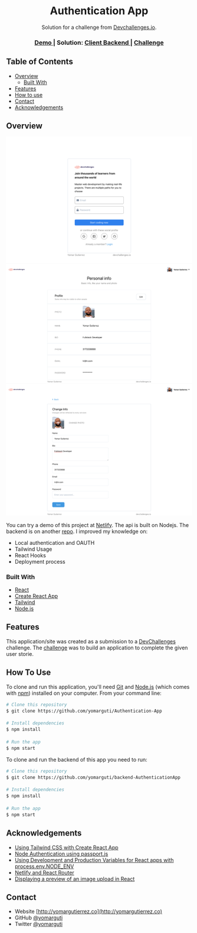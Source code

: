 <!-- Please update value in the {}  -->

<h1 align="center">Authentication App</h1>

<div align="center">
   Solution for a challenge from  <a href="http://devchallenges.io" target="_blank">Devchallenges.io</a>.
</div>

<div align="center">
  <h3>
    <a href="https://determined-goldstine-a738ad.netlify.app/">
      Demo
    </a>
    <span> | </span>
    <span>
      Solution:
    </span>
        <a href="https://github.com/yomarguti/Authentication-App">
      Client
    </a>
        <a href="https://github.com/yomarguti/backend-AuthenticationApp">
      Backend
    </a>
    <span> | </span>
    <a href="https://devchallenges.io/challenges/N1fvBjQfhlkctmwj1tnw">
      Challenge
    </a>
  </h3>
</div>

<!-- TABLE OF CONTENTS -->

## Table of Contents

- [Overview](#overview)
  - [Built With](#built-with)
- [Features](#features)
- [How to use](#how-to-use)
- [Contact](#contact)
- [Acknowledgements](#acknowledgements)

<!-- OVERVIEW -->

## Overview

![screenshot](/screenshots/Login.png?raw=true 'Login Page')
![screenshot](/screenshots/Profile.png?raw=true 'Profile Page')
![screenshot](/screenshots/Edit.png?raw=true 'Edit Page')

You can try a demo of this project at <a href="https://determined-goldstine-a738ad.netlify.app/" target="_blank">Netlify</a>. The api is built on Nodejs. The backend is on another <a href="https://github.com/yomarguti/backend-AuthenticationApp">repo</a>. I improved my knowledge on:

- Local authentication and OAUTH
- Tailwind Usage
- React Hooks
- Deployment process


### Built With

<!-- This section should list any major frameworks that you built your project using. Here are a few examples.-->

- [React](https://reactjs.org/)
- [Create React App](https://create-react-app.dev/)
- [Tailwind](https://tailwindcss.com/)
- [Node.js](https://nodejs.org/)

## Features

<!-- List the features of your application or follow the template. Don't share the figma file here :) -->

This application/site was created as a submission to a [DevChallenges](https://devchallenges.io/challenges) challenge. The [challenge](https://devchallenges.io/challenges/N1fvBjQfhlkctmwj1tnw) was to build an application to complete the given user storie.

## How To Use

<!-- Example: -->

To clone and run this application, you'll need [Git](https://git-scm.com) and [Node.js](https://nodejs.org/en/download/) (which comes with [npm](http://npmjs.com)) installed on your computer. From your command line:

```bash
# Clone this repository
$ git clone https://github.com/yomarguti/Authentication-App

# Install dependencies
$ npm install

# Run the app
$ npm start
```
To clone and run the backend of this app you need to run:

```bash
# Clone this repository
$ git clone https://github.com/yomarguti/backend-AuthenticationApp

# Install dependencies
$ npm install

# Run the app
$ npm start
```

## Acknowledgements

<!-- This section should list any articles or add-ons/plugins that helps you to complete the project. This is optional but it will help you in the future. For example -->

- [Using Tailwind CSS with Create React App](https://daveceddia.com/tailwind-create-react-app/)
- [Node Authentication using passport.js](https://dev.to/ganeshmani/node-authentication-using-passport-js-part-1-53k7)
- [Using Development and Production Variables for React apps with process.env.NODE_ENV](https://medium.com/@a.carreras.c/development-and-production-variables-for-react-apps-c04af8b430a5)
- [Netlify and React Router](https://medium.com/@sschannak/netlify-and-react-router-1537aebe6256)
- [Displaying a preview of an image upload in React](https://medium.com/@650egor/react-30-day-challenge-day-2-image-upload-preview-2d534f8eaaa)



## Contact

- Website [http://yomargutierrez.co](http://yomargutierrez.co)
- GitHub [@yomarguti](https://github.com/yomarguti)
- Twitter [@yomarguti](https://twitter.com/yomarguti)
